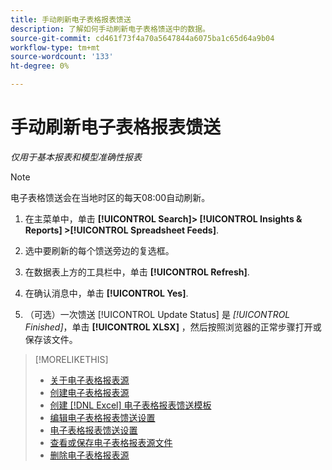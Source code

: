 ```yaml
---
title: 手动刷新电子表格报表馈送
description: 了解如何手动刷新电子表格馈送中的数据。
source-git-commit: cd461f73f4a70a5647844a6075ba1c65d64a9b04
workflow-type: tm+mt
source-wordcount: '133'
ht-degree: 0%

---
```


# 手动刷新电子表格报表馈送

*仅用于基本报表和模型准确性报表*

>[!NOTE]
>
>电子表格馈送会在当地时区的每天08:00自动刷新。

1. 在主菜单中，单击 **[!UICONTROL Search]> [!UICONTROL Insights & Reports] >[!UICONTROL Spreadsheet Feeds]**.

1. 选中要刷新的每个馈送旁边的复选框。

1. 在数据表上方的工具栏中，单击 **[!UICONTROL Refresh]**.

1. 在确认消息中，单击 **[!UICONTROL Yes]**.

1. （可选）一次馈送 [!UICONTROL Update Status] 是 *[!UICONTROL Finished]*，单击 **[!UICONTROL XLSX]** ，然后按照浏览器的正常步骤打开或保存该文件。

>[!MORELIKETHIS]
>
>* [关于电子表格报表源](spreadsheet-feed-about.md)
>* [创建电子表格报表源](spreadsheet-feed-create.md)
>* [创建 [!DNL Excel] 电子表格报表馈送模板](spreadsheet-feed-create-excel-template.md)
>* [编辑电子表格报表馈送设置](spreadsheet-feed-edit.md)
>* [电子表格报表馈送设置](spreadsheet-feed-settings.md)
>* [查看或保存电子表格报表源文件](spreadsheet-feed-view-or-save.md)
>* [删除电子表格报表源](spreadsheet-feed-delete.md)

